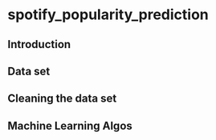 # spotify_popularity_prediction

## Introduction

## Data set

## Cleaning the data set

## Machine Learning Algos
